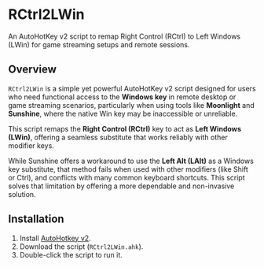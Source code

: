 # RCtrl2LWin
An AutoHotKey v2 script to remap Right Control (RCtrl) to Left Windows (LWin) for game streaming setups and remote sessions.

## Overview

`RCtrl2LWin` is a simple yet powerful AutoHotKey v2 script designed for users who need functional access to the **Windows key** in remote desktop or game streaming scenarios, particularly when using tools like **Moonlight** and **Sunshine**, where the native Win key may be inaccessible or unreliable.

This script remaps the **Right Control (RCtrl)** key to act as **Left Windows (LWin)**, offering a seamless substitute that works reliably with other modifier keys.

While Sunshine offers a workaround to use the **Left Alt (LAlt)** as a Windows key substitute, that method fails when used with other modifiers (like Shift or Ctrl), and conflicts with many common keyboard shortcuts. This script solves that limitation by offering a more dependable and non-invasive solution.

## Installation
1. Install [AutoHotkey v2](https://www.autohotkey.com/download/).
2. Download the script (`RCtrl2LWin.ahk`).
3. Double-click the script to run it.
